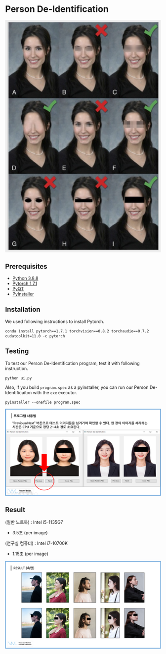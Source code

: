 # Person De-Identification

![](fig/concept.png)

## Prerequisites
- [Python 3.8.8](https://www.python.org/)
- [Pytorch 1.7.1](https://pytorch.org/get-started/locally/)
- [PyQT](https://pypi.org/project/PyQt5/)
- [PyInstaller](https://pyinstaller.org/en/stable/)

## Installation
We used following instructions to install Pytorch.
```
conda install pytorch==1.7.1 torchvision==0.8.2 torchaudio==0.7.2 cudatoolkit=11.0 -c pytorch
```

## Testing
To test our Person De-Identification program, test it with following instruction.
```
python ui.py
```

Also, if you build `program.spec` as a pyinstaller, you can run our Person De-Identificaiton with the `exe` executor.
```
pyinstaller --onefile program.spec
```

![](fig/instruction.png)


## Result

(일반 노트북) : Intel i5-1135G7
- 3.5초 (per image)

(연구실 컴퓨터) : Intel i7-10700K 
- 1.15초 (per image)

![](fig/results.png)